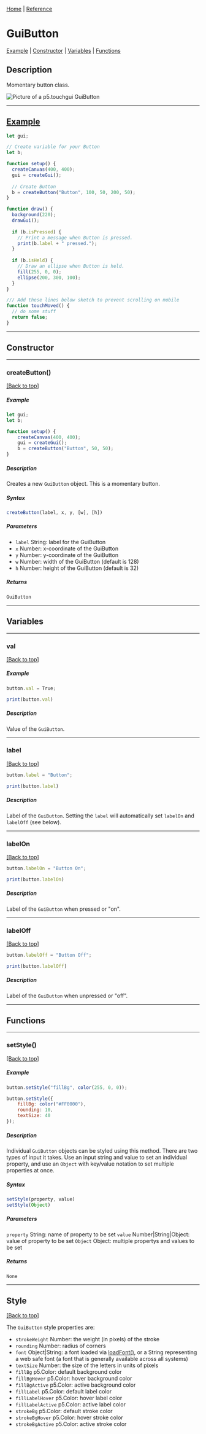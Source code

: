 [Home](../README.md) | [Reference](REFERENCE.md)

# GuiButton
[Example](#example) | [Constructor](#constructor) | [Variables](#variables) | [Functions](#functions)

## Description
Momentary button class.

![Picture of a p5.touchgui GuiButton](../design/GuiButton.png)

-----

## [Example](https://editor.p5js.org/L05/sketches/6ETiBjotm)
```javascript
let gui;

// Create variable for your Button
let b;

function setup() {
  createCanvas(400, 400);
  gui = createGui();
  
  // Create Button
  b = createButton("Button", 100, 50, 200, 50);
}

function draw() {
  background(220);
  drawGui();
  
  if (b.isPressed) {
    // Print a message when Button is pressed.
    print(b.label + " pressed.");
  }
  
  if (b.isHeld) {
    // Draw an ellipse when Button is held.
    fill(255, 0, 0);
    ellipse(200, 300, 100);
  }
}

/// Add these lines below sketch to prevent scrolling on mobile
function touchMoved() {
  // do some stuff
  return false;
}
```

-----

## Constructor

-----

### createButton()
[[Back to top]](#description)

##### Example
```javascript
let gui;
let b;

function setup() {
    createCanvas(400, 400);
    gui = createGui();
    b = createButton("Button", 50, 50);
}

```
##### Description
Creates a new `GuiButton` object. This is a momentary button.

##### Syntax
```javascript
createButton(label, x, y, [w], [h])
```

##### Parameters
* `label`  String: label for the GuiButton 
* `x`  Number: x-coordinate of the GuiButton 
* `y`  Number: y-coordinate of the GuiButton 
* `w`  Number: width of the GuiButton (default is 128) 
* `h`  Number: height of the GuiButton (default is 32) 

##### Returns
`GuiButton`

-----

## Variables

-----

### val
[[Back to top]](#guibutton)

##### Example
```javascript
button.val = True;

print(button.val)
```

##### Description
Value of the `GuiButton`.

-----

### label
[[Back to top]](#guibutton)

```javascript
button.label = "Button";

print(button.label)
```

##### Description
Label of the `GuiButton`. Setting the `label` will automatically set `labelOn` and `labelOff` (see below).

-----

### labelOn
[[Back to top]](#guibutton)

```javascript
button.labelOn = "Button On";

print(button.labelOn)
```

##### Description
Label of the `GuiButton` when pressed or "on".

-----


### labelOff
[[Back to top]](#guibutton)

```javascript
button.labelOff = "Button Off";

print(button.labelOff)
```

##### Description
Label of the `GuiButton` when unpressed or "off".

-----

## Functions

-----

### setStyle()
[[Back to top]](#guibutton)

##### Example
```javascript
button.setStyle("fillBg", color(255, 0, 0));
```
```javascript
button.setStyle({
    fillBg: color("#FF0000"),
    rounding: 10,
    textSize: 40
});
```

##### Description
Individual `GuiButton` objects can be styled using this method. There are two types of input it takes. Use an input string and value to set an individual property, and use an `Object` with key/value notation to set multiple properties at once.

##### Syntax
```javascript
setStyle(property, value)
setStyle(Object)
```

##### Parameters
`property` String: name of property to be set
`value` Number|String|Object: value of property to be set
`Object` Object: multiple propertys and values to be set

##### Returns
`None`

-----

## Style
[[Back to top]](#guibutton)

The `GuiButton` style properties are:
* `strokeWeight` Number: the weight (in pixels) of the stroke
* `rounding` Number: radius of corners
* `font` Object|String: a font loaded via [loadFont()](https://p5js.org/reference/#/p5/loadFont), or a String representing a web safe font (a font that is generally available across all systems)
* `textSize` Number: the size of the letters in units of pixels
* `fillBg` p5.Color: default background color
* `fillBgHover` p5.Color: hover background color
* `fillBgActive` p5.Color: active background color
* `fillLabel` p5.Color: default label color 
* `fillLabelHover` p5.Color: hover label color 
* `fillLabelActive` p5.Color: active label color 
* `strokeBg` p5.Color: default stroke color
* `strokeBgHover` p5.Color: hover stroke color
* `strokeBgActive` p5.Color: active stroke color